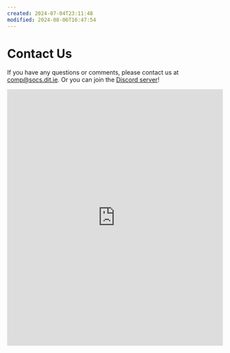 ```yaml
---
created: 2024-07-04T23:11:48
modified: 2024-08-06T16:47:54
---
```

# Contact Us

If you have any questions or comments, please contact us at [comp@socs.dit.ie](mailto:comp@socs.dit.ie.ie). Or you can join the [Discord server](https://discord.cspp.ie/)!

<iframe src="https://discord.com/widget?id=941006603761614868&theme=dark" width="100%" height="600" allowtransparency="true" frameborder="0" sandbox="allow-popups allow-popups-to-escape-sandbox allow-same-origin allow-scripts"></iframe>
